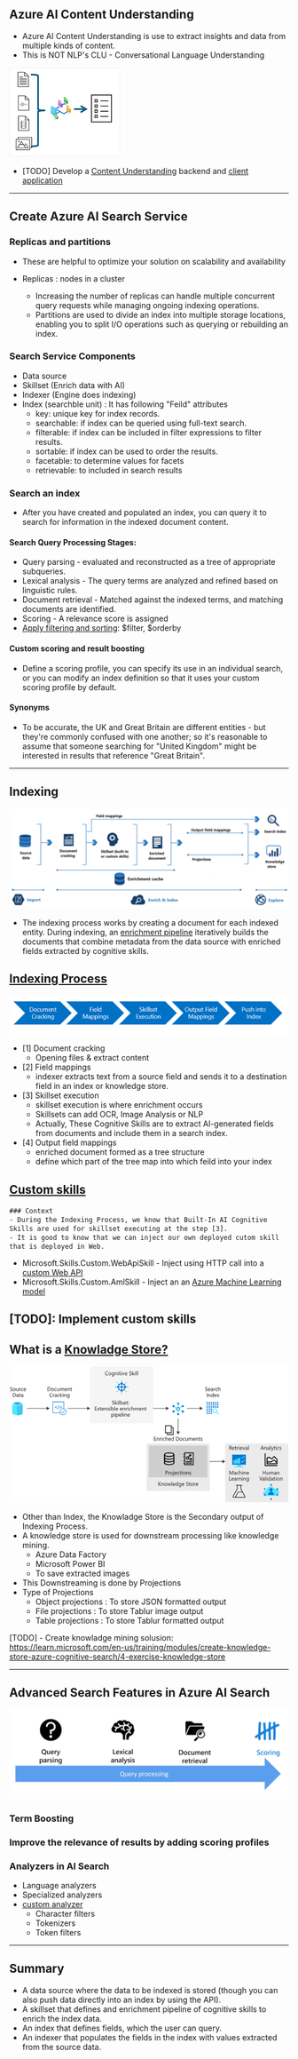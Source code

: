 ## Azure AI Content Understanding 
- Azure AI Content Understanding is use to extract insights and data from multiple kinds of content. 
- This is NOT NLP's CLU - Conversational Language Understanding

![content-understanding.png](./images/content-understanding.png)

- [TODO] Develop a [Content Understanding](https://microsoftlearning.github.io/mslearn-ai-information-extraction/Instructions/Labs/01-content-understanding.html) backend and [client application](https://learn.microsoft.com/en-us/training/modules/analyze-content-ai-api/05-exercise)

---

## Create Azure AI Search Service
### Replicas and partitions
- These are helpful to optimize your solution on scalability and availability

- Replicas : nodes in a cluster
  - Increasing the number of replicas can handle multiple concurrent query requests while managing ongoing indexing operations.
  - Partitions are used to divide an index into multiple storage locations, enabling you to split I/O operations such as querying or rebuilding an index.
### Search Service Components
- Data source
- Skillset (Enrich data with AI)
- Indexer (Engine does indexing)
- Index (searchble unit) : It has following "Feild" attributes
  - key: unique key for index records.
  - searchable: if index can be queried using full-text search.
  - filterable: if index can be included in filter expressions to filter results.
  - sortable: if index can be used to order the results.
  - facetable: to determine values for facets 
  - retrievable: to included in search results 

### Search an index
- After you have created and populated an index, you can query it to search for information in the indexed document content.

#### Search Query Processing Stages:
- Query parsing - evaluated and reconstructed as a tree of appropriate subqueries. 
- Lexical analysis - The query terms are analyzed and refined based on linguistic rules. 
- Document retrieval - Matched against the indexed terms, and matching documents are identified.
- Scoring - A relevance score is assigned 
- [Apply filtering and sorting](https://learn.microsoft.com/en-us/training/modules/create-azure-cognitive-search-solution/6-apply-filtering-sorting): $filter, $orderby 

#### Custom scoring and result boosting
- Define a scoring profile, you can specify its use in an individual search, or you can modify an index definition so that it uses your custom scoring profile by default.

#### Synonyms
- To be accurate, the UK and Great Britain are different entities - but they're commonly confused with one another; so it's reasonable to assume that someone searching for "United Kingdom" might be interested in results that reference "Great Britain".
---
## Indexing

![cognitive-search-enrichment-architecture.png](./images/cognitive-search-enrichment-architecture.png)

- The indexing process works by creating a document for each indexed entity. During indexing, an [enrichment pipeline](https://learn.microsoft.com/en-us/training/modules/create-azure-cognitive-search-solution/4-indexing-process) iteratively builds the documents that combine metadata from the data source with enriched fields extracted by cognitive skills. 

## [Indexing Process](https://learn.microsoft.com/en-us/azure/search/search-indexer-overview)

![indexer-stages.png](./images/indexer-stages.png)

- [1] Document cracking
    - Opening files & extract content
- [2] Field mappings
    -  indexer extracts text from a source field and sends it to a destination field in an index or knowledge store.
- [3] Skillset execution
    - skillset execution is where enrichment occurs
    - Skillsets can add OCR, Image Analysis or NLP
    - Actually,  These Cognitive Skills are to extract AI-generated fields from documents and include them in a search index.
- [4] Output field mappings
    -  enriched document formed as a tree structure
    - define which part of the tree map into which feild into your index

## [Custom skills](https://learn.microsoft.com/en-us/azure/search/cognitive-search-predefined-skills)

    ### Context
    - During the Indexing Process, we know that Built-In AI Cognitive Skills are used for skillset executing at the step [3].
    - It is good to know that we can inject our own deployed cutom skill that is deployed in Web. 

- Microsoft.Skills.Custom.WebApiSkill - Inject using HTTP call into a [custom Web API](https://learn.microsoft.com/en-us/training/modules/create-azure-ai-custom-skill/4-custom-text-classification-skill)
- Microsoft.Skills.Custom.AmlSkill - Inject an an [Azure Machine Learning model](https://learn.microsoft.com/en-us/training/modules/create-azure-ai-custom-skill/5-ml-custom-skill)


[TODO]: Implement custom skills
---

## What is a [Knowladge Store?](https://learn.microsoft.com/en-us/azure/search/knowledge-store-concept-intro?tabs=portal)

![knowledge-store-concept-intro.png](./images/knowledge-store-concept-intro.png)

- Other than Index, the Knowladge Store is the Secondary output of Indexing Process.
- A knowledge store is used for downstream processing like knowledge mining.
    - Azure Data Factory
    - Microsoft Power BI
    - To save extracted images
- This Downstreaming is done by Projections
- Type of Projections
    - Object projections : To store JSON formatted output
    - File projections : To store Tablur image output
    - Table projections : To store Tablur formatted output


[TODO] - Create knowladge mining solusion: https://learn.microsoft.com/en-us/training/modules/create-knowledge-store-azure-cognitive-search/4-exercise-knowledge-store

---
## Advanced Search Features in Azure AI Search

![score-phase-small](./images/score-phase-small.png)

### Term Boosting
### Improve the relevance of results by adding scoring profiles
### Analyzers in AI Search
- Language analyzers
- Specialized analyzers
- [custom analyzer](https://learn.microsoft.com/en-us/training/modules/implement-advanced-search-features-azure-cognitive-search/04-improve-index-analyzers-tokenized-terms)
  - Character filters
  - Tokenizers
  - Token filters
---
## Summary

- A data source where the data to be indexed is stored (though you can also push data directly into an index by using the API).
- A skillset that defines and enrichment pipeline of cognitive skills to enrich the index data.
- An index that defines fields, which the user can query.
- An indexer that populates the fields in the index with values extracted from the source data.


